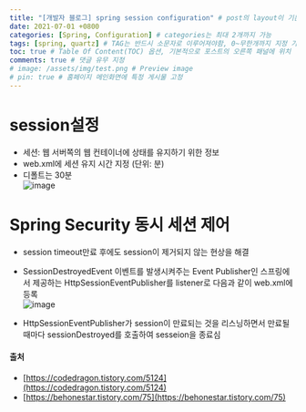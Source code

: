 ```yaml
---
title: "[개발자 블로그] spring session configuration" # post의 layout이 기본적으로 post로 설정되어있어서 Front Matter에 따로 layout변수를 만들어 주지 않아도 됨
date: 2021-07-01 +0800
categories: [Spring, Configuration] # categories는 최대 2개까지 가능
tags: [spring, quartz] # TAG는 반드시 소문자로 이루어져야함, 0~무한개까지 지정 가능
toc: true # Table Of Content(TOC) 옵션, 기본적으로 포스트의 오른쪽 패널에 위치
comments: true # 댓글 유무 지정
# image: /assets/img/test.png # Preview image
# pin: true # 홈페이지 메인화면에 특정 게시물 고정
---
```


# session설정
- 세션: 웹 서버쪽의 웹 컨테이너에 상태를 유지하기 위한 정보<br>
- web.xml에 세션 유지 시간 지정 (단위: 분)<br>
- 디폴트는 30분<br>
![image](https://user-images.githubusercontent.com/44339530/98612902-83b8d000-2338-11eb-83ee-e448a587245f.png)<br>

# Spring Security 동시 세션 제어
- session timeout만료 후에도 session이 제거되지 않는 현상을 해결
- SessionDestroyedEvent 이벤트를 발생시켜주는 Event Publisher인 스프링에서 제공하는 HttpSessionEventPublisher를 listener로 다음과 같이 web.xml에 등록<br>
![image](https://user-images.githubusercontent.com/44339530/100308201-1e790600-2feb-11eb-9e7d-5872c1cae235.png)<br>

- HttpSessionEventPublisher가 session이 만료되는 것을 리스닝하면서 만료될때마다 sessionDestroyed를 호출하여 sesseion을 종료심<br>

#### 출처
- [https://codedragon.tistory.com/5124](https://codedragon.tistory.com/5124)
- [https://behonestar.tistory.com/75](https://behonestar.tistory.com/75)